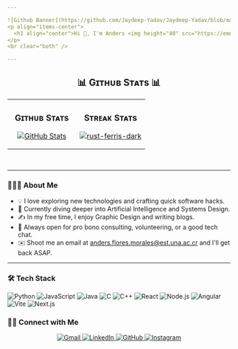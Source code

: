 ```yaml
---

![Github Banner](https://github.com/Jaydeep-Yadav/Jaydeep-Yadav/blob/main/banner.png)
<p align="items-center">
  <h1 align="center">Hi 👋, I'm Anders <img height="40" src="https://emoji.gg/assets/emoji/7333-parrotdance.gif"></h1>
</p>
<br clear="both" />

---
```


<!--Github stats Table--> 
<h2 align="center">📊 Gɪᴛʜᴜʙ Sᴛᴀᴛs 📊</h2>
<table width="100%">
  <tr>
    <td width="50%">
      <h3 align="center"><strong>Gɪᴛʜᴜʙ Sᴛᴀᴛs</strong></h3>
      <p align="center">
        <a href="https://github.com/FloresAnders">
          <img align="center" src="https://github-readme-stats.vercel.app/api?username=FloresAnders&count_private=true&show_icons=true&theme=codeSTACKr" alt="GitHub Stats" />
        </a>
      </p>
    </td>
    <td width="50%">
      <h3 align="center"><strong>Sᴛʀᴇᴀᴋ Sᴛᴀᴛs</strong></h3>
      <p align="center">
        <a href="https://github.com/FloresAnders">
          <img align="center" src="https://streak-stats.demolab.com?user=FloresAnders&theme=youtube-dark" alt="rust-ferris-dark" />
        </a>
      </p>
    </td>
  </tr>
  <tr>
  </tr>
</table>
<br />

---

### 👨🏻‍💻 About Me

- 💡 I love exploring new technologies and crafting quick software hacks.
- 🌱 Currently diving deeper into Artificial Intelligence and Systems Design.
- ✍️ In my free time, I enjoy Graphic Design and writing blogs.
- 💬 Always open for pro bono consulting, volunteering, or a good tech chat.
- ✉️ Shoot me an email at <a href="mailto:anders.flores.morales@est.una.ac.cr">anders.flores.morales@est.una.ac.cr</a> and I'll get back ASAP.

---

### 🛠 Tech Stack

![Python](https://img.shields.io/badge/-Python-05122A?style=flat&logo=python)
![JavaScript](https://img.shields.io/badge/-JavaScript-05122A?style=flat&logo=javascript)
![Java](https://img.shields.io/badge/-Java-05122A?style=flat&logo=Java&logoColor=FFA518)
![C](https://img.shields.io/badge/-C-05122A?style=flat&logo=C&logoColor=A8B9CC)
![C++](https://img.shields.io/badge/-C++-05122A?style=flat&logo=C%2B%2B&logoColor=00599C)
![React](https://img.shields.io/badge/-React-05122A?style=flat&logo=react)
![Node.js](https://img.shields.io/badge/-Node.js-05122A?style=flat&logo=node.js)
![Angular](https://img.shields.io/badge/-Angular-DD0031?style=flat&logo=angular&logoColor=white)
![Vite](https://img.shields.io/badge/-Vite-646CFF?style=flat&logo=vite&logoColor=FFD62E)
![Next.js](https://img.shields.io/badge/-Next.js-000000?style=flat&logo=next.js&logoColor=white)

### 🤝🏻 Connect with Me

<p align="center">
  <a href="mailto:anders.flores.morales@est.una.ac.cr">
    <img src="https://img.shields.io/badge/Gmail-D14836?style=flat&logo=gmail&logoColor=white" alt="Gmail" />
  </a>
  <a href="https://linkedin.com/in/FloresAnders" target="_blank">
    <img src="https://img.shields.io/badge/LinkedIn-0A66C2?style=flat&logo=linkedin&logoColor=white" alt="LinkedIn" />
  </a>
  <a href="https://github.com/FloresAnders" target="_blank">
    <img src="https://img.shields.io/badge/GitHub-181717?style=flat&logo=github&logoColor=white" alt="GitHub" />
  </a>
  <a href="https://instagram.com/flores_anders_" target="_blank">
    <img src="https://img.shields.io/badge/Instagram-E4405F?style=flat&logo=instagram&logoColor=white" alt="Instagram" />
  </a>
</p>
